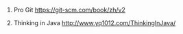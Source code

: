 
1. Pro Git https://git-scm.com/book/zh/v2

2. Thinking in Java http://www.yq1012.com/ThinkingInJava/
